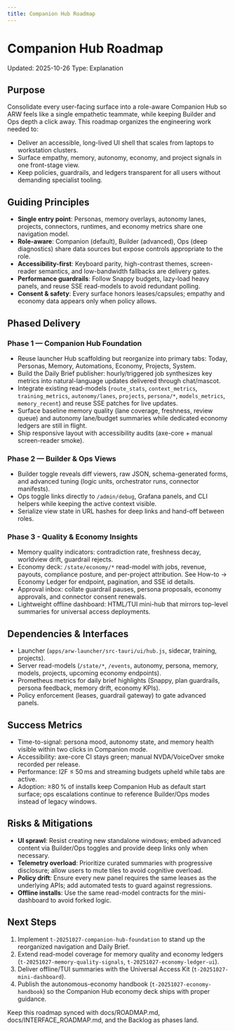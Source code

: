 ```yaml
---
title: Companion Hub Roadmap
---
```


# Companion Hub Roadmap

Updated: 2025-10-26
Type: Explanation

## Purpose

Consolidate every user-facing surface into a role-aware Companion Hub so ARW feels like a single empathetic teammate, while keeping Builder and Ops depth a click away. This roadmap organizes the engineering work needed to:

- Deliver an accessible, long-lived UI shell that scales from laptops to workstation clusters.
- Surface empathy, memory, autonomy, economy, and project signals in one front-stage view.
- Keep policies, guardrails, and ledgers transparent for all users without demanding specialist tooling.

## Guiding Principles

- **Single entry point**: Personas, memory overlays, autonomy lanes, projects, connectors, runtimes, and economy metrics share one navigation model.
- **Role-aware**: Companion (default), Builder (advanced), Ops (deep diagnostics) share data sources but expose controls appropriate to the role.
- **Accessibility-first**: Keyboard parity, high-contrast themes, screen-reader semantics, and low-bandwidth fallbacks are delivery gates.
- **Performance guardrails**: Follow Snappy budgets, lazy-load heavy panels, and reuse SSE read-models to avoid redundant polling.
- **Consent & safety**: Every surface honors leases/capsules; empathy and economy data appears only when policy allows.

## Phased Delivery

### Phase 1 — Companion Hub Foundation

- Reuse launcher Hub scaffolding but reorganize into primary tabs: Today, Personas, Memory, Automations, Economy, Projects, System.
- Build the Daily Brief publisher: hourly/triggered job synthesizes key metrics into natural-language updates delivered through chat/mascot.
- Integrate existing read-models (`route_stats`, `context_metrics`, `training_metrics`, `autonomy/lanes`, `projects`, `persona/*`, `models_metrics`, `memory_recent`) and reuse SSE patches for live updates.
- Surface baseline memory quality (lane coverage, freshness, review queue) and autonomy lane/budget summaries while dedicated economy ledgers are still in flight.
- Ship responsive layout with accessibility audits (axe-core + manual screen-reader smoke).

### Phase 2 — Builder & Ops Views

- Builder toggle reveals diff viewers, raw JSON, schema-generated forms, and advanced tuning (logic units, orchestrator runs, connector manifests).
- Ops toggle links directly to `/admin/debug`, Grafana panels, and CLI helpers while keeping the active context visible.
- Serialize view state in URL hashes for deep links and hand-off between roles.

### Phase 3 - Quality & Economy Insights

- Memory quality indicators: contradiction rate, freshness decay, worldview drift, guardrail rejects.
- Economy deck: `/state/economy/*` read-model with jobs, revenue, payouts, compliance posture, and per-project attribution. See How-to → Economy Ledger for endpoint, pagination, and SSE id details.
- Approval inbox: collate guardrail pauses, persona proposals, economy approvals, and connector consent renewals.
- Lightweight offline dashboard: HTML/TUI mini-hub that mirrors top-level summaries for universal access deployments.

## Dependencies & Interfaces

- Launcher (`apps/arw-launcher/src-tauri/ui/hub.js`, sidecar, training, projects).
- Server read-models (`/state/*`, `/events`, autonomy, persona, memory, models, projects, upcoming economy endpoints).
- Prometheus metrics for daily brief highlights (Snappy, plan guardrails, persona feedback, memory drift, economy KPIs).
- Policy enforcement (leases, guardrail gateway) to gate advanced panels.

## Success Metrics

- Time-to-signal: persona mood, autonomy state, and memory health visible within two clicks in Companion mode.
- Accessibility: axe-core CI stays green; manual NVDA/VoiceOver smoke recorded per release.
- Performance: I2F ≤ 50 ms and streaming budgets upheld while tabs are active.
- Adoption: ≥80 % of installs keep Companion Hub as default start surface; ops escalations continue to reference Builder/Ops modes instead of legacy windows.

## Risks & Mitigations

- **UI sprawl**: Resist creating new standalone windows; embed advanced content via Builder/Ops toggles and provide deep links only when necessary.
- **Telemetry overload**: Prioritize curated summaries with progressive disclosure; allow users to mute tiles to avoid cognitive overload.
- **Policy drift**: Ensure every new panel requires the same leases as the underlying APIs; add automated tests to guard against regressions.
- **Offline installs**: Use the same read-model contracts for the mini-dashboard to avoid forked logic.

## Next Steps

1. Implement `t-20251027-companion-hub-foundation` to stand up the reorganized navigation and Daily Brief.
2. Extend read-model coverage for memory quality and economy ledgers (`t-20251027-memory-quality-signals`, `t-20251027-economy-ledger-ui`).
3. Deliver offline/TUI summaries with the Universal Access Kit (`t-20251027-mini-dashboard`).
4. Publish the autonomous-economy handbook (`t-20251027-economy-handbook`) so the Companion Hub economy deck ships with proper guidance.

Keep this roadmap synced with docs/ROADMAP.md, docs/INTERFACE_ROADMAP.md, and the Backlog as phases land.
